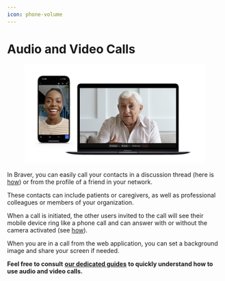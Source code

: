 ```yaml
---
icon: phone-volume
---
```


# Audio and Video Calls

<div data-full-width="true"><figure><img src="../../.gitbook/assets/CleanShot 2025-01-08 at 11.53.03@2x.png" alt=""><figcaption></figcaption></figure></div>

In Braver, you can easily call your contacts in a discussion thread (here is [how](https://support-en.braver.net/guides/for-professionals/appels-audios-et-videos/lancer-et-quitter-un-appel)) or from the profile of a friend in your network.

These contacts can include patients or caregivers, as well as professional colleagues or members of your organization.

When a call is initiated, the other users invited to the call will see their mobile device ring like a phone call and can answer with or without the camera activated (see [how](https://support-en.braver.net/guides/for-professionals/appels-audios-et-videos/rejoindre-et-quitter-un-appel)).

When you are in a call from the web application, you can set a background image and share your screen if needed.

**Feel free to consult** [**our dedicated guides**](https://support-en.braver.net/guides/for-professionals/appels-audios-et-videos) **to quickly understand how to use audio and video calls.**